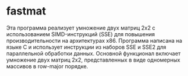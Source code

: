 # fastmat
Эта программа реализует умножение двух матриц 2x2 с использованием SIMD-инструкций (SSE) для повышения производительности на архитектурах x86. Программа написана на языке C и использует инструкции из наборов SSE и SSE2 для параллельной обработки данных. Основной функционал включает умножение двух матриц 2x2, представленных в виде одномерных массивов в row-major порядке.

